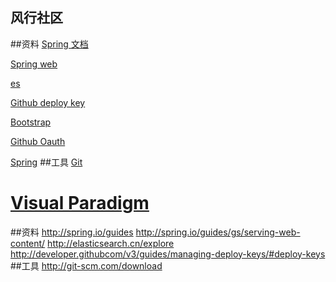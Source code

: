 
## 风行社区




##资料
[Spring 文档]( http://spring.io/guides) 

[Spring web](http://spring.io/guides/gs/serving-web-content/)

[es](http://elasticsearch.cn/explore) 

[Github deploy key](http://developer.githubcom/v3/guides/managing-deploy-keys/#deploy-keys)

[Bootstrap](http://v3.bootcss.com/getting-started/)

[Github Oauth](http://developer.github.com/apps/building-oauth-apps/creating-an-oauth-app/)

[Spring](https://docs.spring.io/spring-boot/docs/2.0.0.RC1/reference/htmlsingle/#boot-features-embedded-database-suppoort)
##工具
[Git](http://git-scm.com/download)

[Visual Paradigm](http://www.visual-paradigm.com)
=======
##资料
http://spring.io/guides
http://spring.io/guides/gs/serving-web-content/
http://elasticsearch.cn/explore 
http://developer.githubcom/v3/guides/managing-deploy-keys/#deploy-keys
##工具
http://git-scm.com/download

